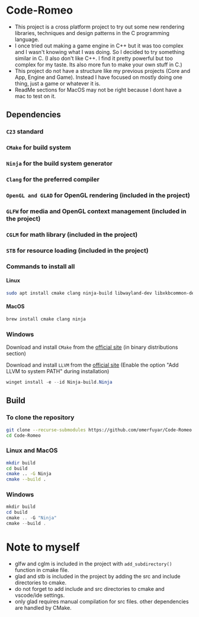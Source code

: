 # Code-Romeo

* This project is a cross platform project to try out some new rendering libraries, techniques and design patterns in the C programming language.
* I once tried out making a game engine in C++ but it was too complex and I wasn't knowing what I was doing. So I decided to try something similar in C. (I also don't like C++. I find it pretty powerful but too complex for my taste. Its also more fun to make your own stuff in C.)
* This project do not have a structure like my previous projects (Core and App, Engine and Game). Instead I have focused on mostly doing one thing, just a game or whatever it is.
* ReadMe sections for MacOS may not be right because I dont have a mac to test on it.

## Dependencies

### `C23` standard

### `CMake` for build system

### `Ninja` for the build system generator

### `Clang` for the preferred compiler

### `OpenGL and GLAD` for OpenGL rendering (included in the project)

### `GLFW` for media and OpenGL context management (included in the project)

### `CGLM` for math library (included in the project)

### `STB` for resource loading (included in the project)

### Commands to install all

#### Linux
``` bash
sudo apt install cmake clang ninja-build libwayland-dev libxkbcommon-dev wayland-protocols libglfw3-dev libx11-dev libxrandr-dev libxinerama-dev libxcursor-dev libxi-dev
```

#### MacOS
``` bash
brew install cmake clang ninja
```

### Windows
Download and install `CMake` from the [official site](https://cmake.org/download/) (in binary distributions section)

Download and install `LLVM` from the [official site](https://releases.llvm.org/download.html) (Enable the option "Add LLVM to system PATH" during installation)

``` powershell
winget install -e --id Ninja-build.Ninja
```

## Build

### To clone the repository
``` bash
git clone --recurse-submodules https://github.com/omerfuyar/Code-Romeo.git
cd Code-Romeo
```

### Linux and MacOS
``` bash
mkdir build
cd build
cmake .. -G Ninja
cmake --build .
```

### Windows
``` powershell
mkdir build
cd build
cmake .. -G "Ninja"
cmake --build .
```

# Note to myself
* glfw and cglm is included in the project with `add_subdirectory()` function in cmake file.
* glad and stb is included in the project by adding the src and include directories to cmake.
* do not forget to add include and src directories to cmake and vscode/ide settings.
* only glad requires manual compilation for src files. other dependencies are handled by CMake.
